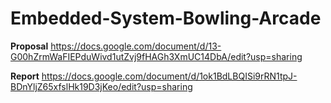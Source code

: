 # Embedded-System-Bowling-Arcade

**Proposal**
https://docs.google.com/document/d/13-G00hZrmWaFIEPduWivd1utZvj9fHAGh3XmUC14DbA/edit?usp=sharing

**Report**
https://docs.google.com/document/d/1ok1BdLBQISi9rRN1tpJ-BDnYljZ65xfslHk19D3jKeo/edit?usp=sharing

